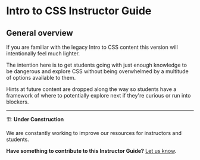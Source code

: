 <h1>
  <span class="headline">Intro to CSS</span>
  <span class="subhead">Instructor Guide</span>
</h1>

## General overview

If you are familiar with the legacy Intro to CSS content this version will intentionally feel much lighter.

The intention here is to get students going with just enough knowledge to be dangerous and explore CSS without being overwhelmed by a multitude of options available to them.

Hints at future content are dropped along the way so students have a framework of where to potentially explore next if they're curious or run into blockers.

---

🏗️ **Under Construction**

We are constantly working to improve our resources for instructors and students.

**Have something to contribute to this Instructor Guide?** [Let us know](https://pages.git.generalassemb.ly/modular-curriculum-all-courses/universal-resources-internal/module-feedback).
